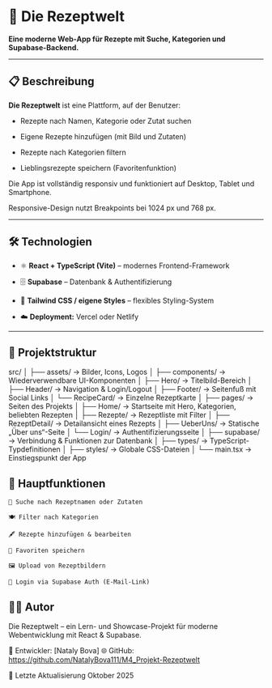 # 🥗 Die Rezeptwelt

**Eine moderne Web-App für Rezepte mit Suche, Kategorien und Supabase-Backend.**  


---

## 📋 Beschreibung 

**Die Rezeptwelt** ist eine Plattform, auf der Benutzer:  

- Rezepte nach Namen, Kategorie oder Zutat suchen  
  
- Eigene Rezepte hinzufügen (mit Bild und Zutaten)  
 
- Rezepte nach Kategorien filtern  
  
- Lieblingsrezepte speichern (Favoritenfunktion)  
 

Die App ist vollständig responsiv und funktioniert auf Desktop, Tablet und Smartphone.  


 Responsive-Design nutzt Breakpoints bei 1024 px und 768 px.
   

---

## 🛠️ Technologien 

- ⚛️ **React + TypeScript (Vite)** – modernes Frontend-Framework  

- 🗄️ **Supabase** – Datenbank & Authentifizierung  
  
- 🎨 **Tailwind CSS / eigene Styles** – flexibles Styling-System  
  
- ☁️ **Deployment:** Vercel oder Netlify  


---

## 📁 Projektstruktur 

src/
│
├── assets/             → Bilder, Icons, Logos 
│
├── components/         → Wiederverwendbare UI-Komponenten 
│   ├── Hero/           → Titelbild-Bereich 
│   ├── Header/         → Navigation & Login/Logout 
│   ├── Footer/         → Seitenfuß mit Social Links 
│   └── RecipeCard/     → Einzelne Rezeptkarte 
│
├── pages/              → Seiten des Projekts 
│   ├── Home/           → Startseite mit Hero, Kategorien, beliebten Rezepten
│   ├── Rezepte/        → Rezeptliste mit Filter
│   ├── RezeptDetail/   → Detailansicht eines Rezepts
│   ├── UeberUns/       → Statische „Über uns“-Seite
│   └── Login/          → Authentifizierungsseite
│
├── supabase/           → Verbindung & Funktionen zur Datenbank 
│
├── types/              → TypeScript-Typdefinitionen 
│
├── styles/             → Globale CSS-Dateien 
│
└── main.tsx            → Einstiegspunkt der App 

## 🧩 Hauptfunktionen 

    🔎 Suche nach Rezeptnamen oder Zutaten 

    🍽️ Filter nach Kategorien 

    🖋️ Rezepte hinzufügen & bearbeiten 

    💾 Favoriten speichern 

    🖼️ Upload von Rezeptbildern 

    🔐 Login via Supabase Auth (E-Mail-Link) 


## 👨‍💻 Autor 

Die Rezeptwelt – ein Lern- und Showcase-Projekt für moderne Webentwicklung mit React & Supabase.


👤 Entwickler: [Nataly Bova]
🌐 GitHub: https://github.com/NatalyBova111/M4_Projekt-Rezeptwelt

📅 Letzte Aktualisierung  Oktober 2025
